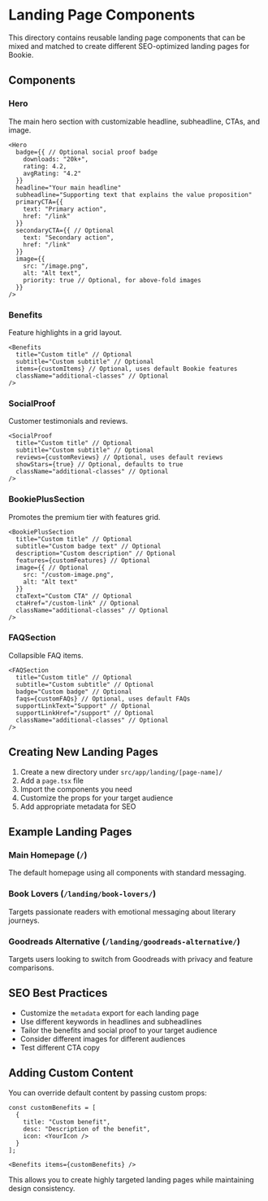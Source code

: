 # Landing Page Components

This directory contains reusable landing page components that can be mixed and matched to create different SEO-optimized landing pages for Bookie.

## Components

### Hero
The main hero section with customizable headline, subheadline, CTAs, and image.

```tsx
<Hero
  badge={{ // Optional social proof badge
    downloads: "20k+",
    rating: 4.2,
    avgRating: "4.2"
  }}
  headline="Your main headline"
  subheadline="Supporting text that explains the value proposition"
  primaryCTA={{
    text: "Primary action",
    href: "/link"
  }}
  secondaryCTA={{ // Optional
    text: "Secondary action", 
    href: "/link"
  }}
  image={{
    src: "/image.png",
    alt: "Alt text",
    priority: true // Optional, for above-fold images
  }}
/>
```

### Benefits
Feature highlights in a grid layout.

```tsx
<Benefits
  title="Custom title" // Optional
  subtitle="Custom subtitle" // Optional  
  items={customItems} // Optional, uses default Bookie features
  className="additional-classes" // Optional
/>
```

### SocialProof
Customer testimonials and reviews.

```tsx
<SocialProof
  title="Custom title" // Optional
  subtitle="Custom subtitle" // Optional
  reviews={customReviews} // Optional, uses default reviews
  showStars={true} // Optional, defaults to true
  className="additional-classes" // Optional
/>
```

### BookiePlusSection
Promotes the premium tier with features grid.

```tsx
<BookiePlusSection
  title="Custom title" // Optional
  subtitle="Custom badge text" // Optional
  description="Custom description" // Optional
  features={customFeatures} // Optional
  image={{ // Optional
    src: "/custom-image.png",
    alt: "Alt text"
  }}
  ctaText="Custom CTA" // Optional
  ctaHref="/custom-link" // Optional
  className="additional-classes" // Optional
/>
```

### FAQSection
Collapsible FAQ items.

```tsx
<FAQSection
  title="Custom title" // Optional
  subtitle="Custom subtitle" // Optional
  badge="Custom badge" // Optional
  faqs={customFAQs} // Optional, uses default FAQs
  supportLinkText="Support" // Optional
  supportLinkHref="/support" // Optional
  className="additional-classes" // Optional
/>
```

## Creating New Landing Pages

1. Create a new directory under `src/app/landing/[page-name]/`
2. Add a `page.tsx` file
3. Import the components you need
4. Customize the props for your target audience
5. Add appropriate metadata for SEO

## Example Landing Pages

### Main Homepage (`/`)
The default homepage using all components with standard messaging.

### Book Lovers (`/landing/book-lovers/`)
Targets passionate readers with emotional messaging about literary journeys.

### Goodreads Alternative (`/landing/goodreads-alternative/`)  
Targets users looking to switch from Goodreads with privacy and feature comparisons.

## SEO Best Practices

- Customize the `metadata` export for each landing page
- Use different keywords in headlines and subheadlines
- Tailor the benefits and social proof to your target audience
- Consider different images for different audiences
- Test different CTA copy

## Adding Custom Content

You can override default content by passing custom props:

```tsx
const customBenefits = [
  {
    title: "Custom benefit",
    desc: "Description of the benefit",
    icon: <YourIcon />
  }
];

<Benefits items={customBenefits} />
```

This allows you to create highly targeted landing pages while maintaining design consistency.
